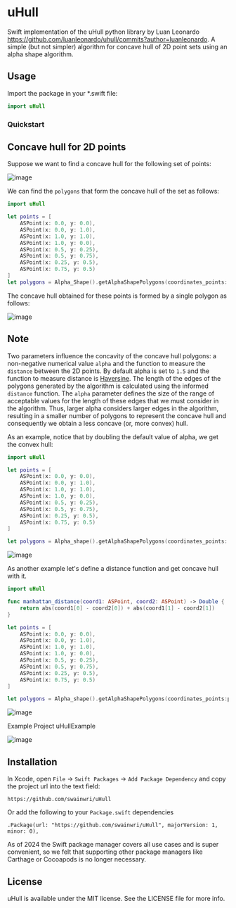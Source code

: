 #  uHull

Swift implementation of the uHull python library by Luan Leonardo  https://github.com/luanleonardo/uhull/commits?author=luanleonardo. A simple (but not simpler) algorithm for concave hull of 2D point sets using an alpha shape algorithm.

## Usage

Import the package in your *.swift file:
```swift
import uHull
```

### Quickstart

Concave hull for 2D points
--------------------------

Suppose we want to find a concave hull for the following set of points:

![image](uHull/imgs/set_of_points.png)

We can find the `polygons` that form the concave hull of the set as
follows:

```swift
import uHull

let points = [
    ASPoint(x: 0.0, y: 0.0),
    ASPoint(x: 0.0, y: 1.0),
    ASPoint(x: 1.0, y: 1.0),
    ASPoint(x: 1.0, y: 0.0),
    ASPoint(x: 0.5, y: 0.25),
    ASPoint(x: 0.5, y: 0.75),
    ASPoint(x: 0.25, y: 0.5),
    ASPoint(x: 0.75, y: 0.5)
]
let polygons = Alpha_Shape().getAlphaShapePolygons(coordinates_points: point, alpha: 1.5)
```

The concave hull obtained for these points is formed by a single polygon
as follows:

![image](uHull/imgs/concave_hull_points_set.png)

Note
----

Two parameters influence the concavity of the concave hull polygons: a
non-negative numerical value `alpha` and the function to measure the
`distance` between the 2D points. By default alpha is set to `1.5` and
the function to measure distance is
[Haversine](https://en.wikipedia.org/wiki/Haversine_formula). The length
of the edges of the polygons generated by the algorithm is calculated
using the informed `distance` function. The `alpha` parameter defines
the size of the range of acceptable values for the length of these edges
that we must consider in the algorithm. Thus, larger alpha considers
larger edges in the algorithm, resulting in a smaller number of polygons
to represent the concave hull and consequently we obtain a less concave
(or, more convex) hull.

As an example, notice that by doubling the default value of alpha, we
get the convex hull:

```swift
import uHull

let points = [
    ASPoint(x: 0.0, y: 0.0),
    ASPoint(x: 0.0, y: 1.0),
    ASPoint(x: 1.0, y: 1.0),
    ASPoint(x: 1.0, y: 0.0),
    ASPoint(x: 0.5, y: 0.25),
    ASPoint(x: 0.5, y: 0.75),
    ASPoint(x: 0.25, y: 0.5),
    ASPoint(x: 0.75, y: 0.5)
]

let polygons = Alpha_shape().getAlphaShapePolygons(coordinates_points: points, alpha: 2 * 1.5)
```

![image](uHull/imgs/concave_hull_doubling_default_alpha_value.png)

As another example let\'s define a distance function and get concave
hull with it.

```swift
import uHull

func manhattan_distance(coord1: ASPoint, coord2: ASPoint) -> Double {
    return abs(coord1[0] - coord2[0]) + abs(coord1[1] - coord2[1])
}

let points = [
    ASPoint(x: 0.0, y: 0.0),
    ASPoint(x: 0.0, y: 1.0),
    ASPoint(x: 1.0, y: 1.0),
    ASPoint(x: 1.0, y: 0.0),
    ASPoint(x: 0.5, y: 0.25),
    ASPoint(x: 0.5, y: 0.75),
    ASPoint(x: 0.25, y: 0.5),
    ASPoint(x: 0.75, y: 0.5)
]

let polygons = Alpha_shape().getAlphaShapePolygons(coordinates_points:points, distance: manhattan_distance)
```

![image](uHull/imgs/concave_hull_with_manhattan_distance.png)


Example Project uHullExample

![image](uHull/imgs/uHullExample.png)

## Installation

In Xcode, open `File` -> `Swift Packages` -> `Add Package Dependency` and copy the project url into the text field:

```
https://github.com/swainwri/uHull
```

Or add the following to your `Package.swift` dependencies

```
.Package(url: "https://github.com/swainwri/uHull", majorVersion: 1, minor: 0),
```

As of 2024 the Swift package manager covers all use cases and is super convenient, so we felt that supporting other package managers like Carthage or Cocoapods is no longer necessary.

## License

uHull is available under the MIT license. See the LICENSE file for more info.
